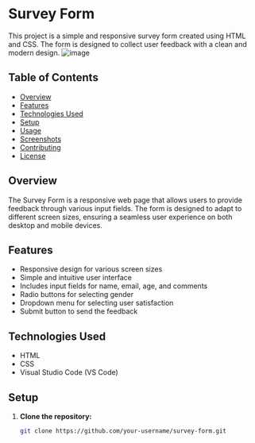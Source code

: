 # Survey Form

This project is a simple and responsive survey form created using HTML and CSS. The form is designed to collect user feedback with a clean and modern design. 
![image](https://github.com/NidhishCU/Survey-Form/assets/98959174/8d4f25c9-27b2-4d47-89aa-d8e307174b7c)

## Table of Contents
- [Overview](#overview)
- [Features](#features)
- [Technologies Used](#technologies-used)
- [Setup](#setup)
- [Usage](#usage)
- [Screenshots](#screenshots)
- [Contributing](#contributing)
- [License](#license)

## Overview
The Survey Form is a responsive web page that allows users to provide feedback through various input fields. The form is designed to adapt to different screen sizes, ensuring a seamless user experience on both desktop and mobile devices.

## Features
- Responsive design for various screen sizes
- Simple and intuitive user interface
- Includes input fields for name, email, age, and comments
- Radio buttons for selecting gender
- Dropdown menu for selecting user satisfaction
- Submit button to send the feedback

## Technologies Used
- HTML
- CSS
- Visual Studio Code (VS Code)

## Setup
1. **Clone the repository:**
   ```bash
   git clone https://github.com/your-username/survey-form.git



